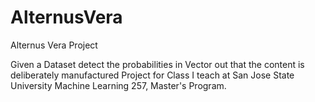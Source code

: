 # AlternusVera
Alternus Vera Project

Given a Dataset detect the probabilities in Vector out that the content is deliberately manufactured
Project for Class I teach at San Jose State University Machine Learning 257, Master's Program.
